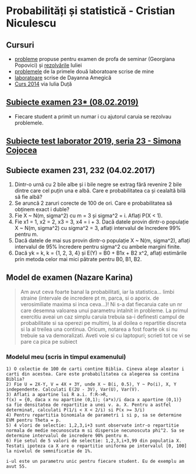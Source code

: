# Probabilități și statistică - Cristian Niculescu

## Cursuri

- [probleme](https://www.dropbox.com/s/zxqcv8mro8wm4cz/Probabilitati%20si%20Statistica%20%28modele%20de%20exercitii%20date%20la%20examen%29.pdf?dl=0) propuse pentru examen de profa de seminar (Georgiana Popovici) și [rezolvările](https://www.dropbox.com/sh/jwqkj8j4qm604qb/AAD6uvkBljULWatUehA6qC3aa?dl=0) Iuliei
- [problemele](https://www.dropbox.com/sh/xiyscl3fcpdyn1a/AAAGO50y1QrouFBOgtw9HFxCa?dl=0) de la primele două laboratoare scrise de mine
- [laboratoare](https://www.dropbox.com/sh/9m795e3nn8eh83e/AACG5zBotB5utC61OCdkpZqqa?dl=0) scrise de Dayanna Amegică
- [Curs 2014](https://www.dropbox.com/s/iwz4iudiys9j0jd/Probabilitati%20si%20statistica.pdf?dl=0) via Iulia Duță

## [Subiecte examen 23* (08.02.2019)](https://github.com/alexvelea/general/blob/929705983cadd1c4d9eed87ec6627cdffc969160/FMI/PS/examen-ps-8.2.2019.pdf)
* Fiecare student a primit un numar i cu ajutorul caruia se rezolvau problemele.

## [Subiecte test laborator 2019, seria 23 - Simona Cojocea](https://imgur.com/a/RqtB7AT)

## Subiecte examen 231, 232 (04.02.2017)
1. Dintr-o urnă cu 2 bile albe și i bile negre se extrag fără revenire 2 bile dintre care cel puțin una e albă. Care e probabilitatea ca și cealaltă bilă să fie albă?
2. Se aruncă 2 zaruri corecte de 100 de ori. Care e probabilitatea să obținem exact i duble?
3. Fie X ~ N(m, sigma^2) cu m = 3 și sigma^2 = i. Aflați P(X < 1).
4. Fie x1 = 1, x2 = 2, x3 = 3, x4 = i + 3. Dacă datele provin dintr-o populație X ~ N(m, sigma^2) cu sigma^2 = 3, aflați intervalul de încredere 99% pentru m.
5. Dacă datele de mai sus provin dintr-o populație X ~ N(m, sigma^2), aflați intervalul de 95% încredere pentru sigma^2 cu ambele margini finite.
6. Dacă yk = k, k = {1, 2, 3, 4} și E(Y) = B0 + B1x + B2 x^2, aflați estimările prin metoda celor mai mici pătrate pentru B0, B1, B2.

## Model de examen (Nazare Karina)

> Am avut ceva foarte banal la probabilitati, iar la statistica... limbi straine (intervale de incredere pt m, parca, si o aporix. de verosimiliate maxima si inca ceva...)! Ni s-a dat fiecaruia cate un nr care desemna valoarea unui parametru intalnit in probleme. La primul exercitiu aveai un caz simplu caruia trebuia sa-i definesti campul de probabilitate si sa operezi pe multimi, la al doilea o repartitie discreta si la al treilea una continua. Oricum, notarea a fost foarte ok si nu trebuie sa va demoralizati. Aveti voie si cu laptopuri; scrieti tot ce vi se pare ca pica pe subiect 

### Modelul meu (scris in timpul examenului)

```
1) O colectie de 100 de carti contine Biblia. Cineva alege aleator i carti din acestea. Care este probabilitatea ca alegerea sa contina Biblia?
2) Fie U = 2X-Y, V = 4X + 3Y, unde X ~ B(i, 0.5), Y ~ Po(i), X, Y independente. Calculati E(2U - 3V), Var(U), Var(V).
3) Aflati a apartine lui R a.i. f:R->R,
f(x) = {0, daca x nu apartine (0,1); (a*x)/i daca x apartine (0,1)}
sa fie densitatea de repartitie a unei v. a. X. Pentru a astfel determinat, calculati P(1/i < X < 2/i) si P(x >= 3/i)
4) Pentru repartitia binomiala de parametri i si p, sa se determine EVM pentru Theta = p.
5) 4 vlori de selectie: 1,2,3,i+3 sunt observate intr-o repartitie normala de medie necunoscuta m si dispersie necunoscuta phi^2. Sa se determine intervalul de incredere 90% pentru m.
6) Fie setul de 5 valori de selectie: 1,2,3,i+3,99 din populatia X. Testati ipoteza ca X are o repartitie uniforma pe intervalul [0, 100] la nivelul de semnificatie de 1%.

i-ul este un parametru unic pentru fiecare student. Eu de exemplu am avut 55.
```
